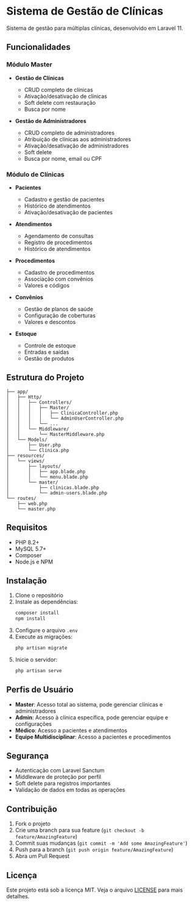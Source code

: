 # Sistema de Gestão de Clínicas

Sistema de gestão para múltiplas clínicas, desenvolvido em Laravel 11.

## Funcionalidades

### Módulo Master
- **Gestão de Clínicas**
  - CRUD completo de clínicas
  - Ativação/desativação de clínicas
  - Soft delete com restauração
  - Busca por nome

- **Gestão de Administradores**
  - CRUD completo de administradores
  - Atribuição de clínicas aos administradores
  - Ativação/desativação de administradores
  - Soft delete
  - Busca por nome, email ou CPF

### Módulo de Clínicas
- **Pacientes**
  - Cadastro e gestão de pacientes
  - Histórico de atendimentos
  - Ativação/desativação de pacientes

- **Atendimentos**
  - Agendamento de consultas
  - Registro de procedimentos
  - Histórico de atendimentos

- **Procedimentos**
  - Cadastro de procedimentos
  - Associação com convênios
  - Valores e códigos

- **Convênios**
  - Gestão de planos de saúde
  - Configuração de coberturas
  - Valores e descontos

- **Estoque**
  - Controle de estoque
  - Entradas e saídas
  - Gestão de produtos

## Estrutura do Projeto

```
├── app/
│   ├── Http/
│   │   ├── Controllers/
│   │   │   ├── Master/
│   │   │   │   ├── ClinicaController.php
│   │   │   │   └── AdminUserController.php
│   │   │   └── ...
│   │   └── Middleware/
│   │       └── MasterMiddleware.php
│   └── Models/
│       ├── User.php
│       └── Clinica.php
├── resources/
│   └── views/
│       ├── layouts/
│       │   ├── app.blade.php
│       │   └── menu.blade.php
│       └── master/
│           ├── clinicas.blade.php
│           └── admin-users.blade.php
└── routes/
    ├── web.php
    └── master.php
```

## Requisitos

- PHP 8.2+
- MySQL 5.7+
- Composer
- Node.js e NPM

## Instalação

1. Clone o repositório
2. Instale as dependências:
   ```bash
   composer install
   npm install
   ```
3. Configure o arquivo `.env`
4. Execute as migrações:
   ```bash
   php artisan migrate
   ```
5. Inicie o servidor:
   ```bash
   php artisan serve
   ```

## Perfis de Usuário

- **Master**: Acesso total ao sistema, pode gerenciar clínicas e administradores
- **Admin**: Acesso à clínica específica, pode gerenciar equipe e configurações
- **Médico**: Acesso a pacientes e atendimentos
- **Equipe Multidisciplinar**: Acesso a pacientes e procedimentos

## Segurança

- Autenticação com Laravel Sanctum
- Middleware de proteção por perfil
- Soft delete para registros importantes
- Validação de dados em todas as operações

## Contribuição

1. Fork o projeto
2. Crie uma branch para sua feature (`git checkout -b feature/AmazingFeature`)
3. Commit suas mudanças (`git commit -m 'Add some AmazingFeature'`)
4. Push para a branch (`git push origin feature/AmazingFeature`)
5. Abra um Pull Request

## Licença

Este projeto está sob a licença MIT. Veja o arquivo [LICENSE](LICENSE) para mais detalhes.
